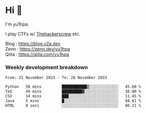 # Hi 👋

I'm yu1hpa.

I play CTFs w/ [Thehackerscrew](https://www.thehackerscrew.team/) etc.

Blog : https://blog.y2a.dev  
Zenn : https://zenn.dev/yu1hpa  
Qiita : https://qiita.com/yu1hpa  

### Weekly development breakdown

<!--START_SECTION:waka-->

```txt
From: 21 November 2023 - To: 28 November 2023

Python   58 mins         ███████████▒░░░░░░░░░░░░░   45.60 %
TeX      49 mins         █████████▓░░░░░░░░░░░░░░░   38.00 %
CSV      14 mins         ███░░░░░░░░░░░░░░░░░░░░░░   11.45 %
Java     5 mins          █░░░░░░░░░░░░░░░░░░░░░░░░   04.61 %
HTML     0 secs          ░░░░░░░░░░░░░░░░░░░░░░░░░   00.21 %
```

<!--END_SECTION:waka-->

